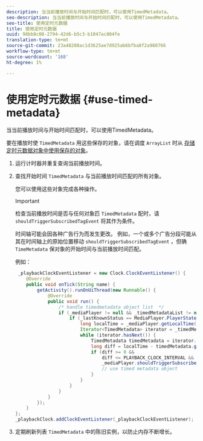 ```yaml
---
description: 当当前播放时间与开始时间匹配时，可以使用TimedMetadata。
seo-description: 当当前播放时间与开始时间匹配时，可以使用TimedMetadata。
seo-title: 使用定时元数据
title: 使用定时元数据
uuid: 98bb8c08-2794-42d6-b5c3-b1047ac804fe
translation-type: tm+mt
source-git-commit: 23a48208ac1d3625ae7d925ab6bfba8f2a980766
workflow-type: tm+mt
source-wordcount: '168'
ht-degree: 1%

---
```



# 使用定时元数据 {#use-timed-metadata}

当当前播放时间与开始时间匹配时，可以使用TimedMetadata。

要在播放时使 `TimedMetadata` 用这些保存的对象，请在调度 `ArrayList` 时从 [存储定时元数据对象中使用保存的对象](../../ad-insertion/custom-tags-configure/android-1.4-timed-metadata-store.md)。

1. 运行计时器并重复查询当前播放时间。
1. 查找开始时间 `TimedMetadata` 与当前播放时间匹配的所有对象。

   您可以使用这些对象完成各种操作。

   >[!IMPORTANT]
   >
   >检查当前播放时间是否与任何对象匹 `TimedMetadata` 配时，请 `shouldTriggerSubscribedTagEvent` 将其作为条件。

   时间轴可能会因各种广告行为而发生更改。 例如，一个或多个广告分段可能从其在时间轴上的原始位置移动 `shouldTriggerSubscribedTagEvent` ，但确 `TimeMetadata` 保对象的开始时间与当前播放时间匹配。

   例如：

   ```java
    _playbackClockEventListener = new Clock.ClockEventListener() {
       @Override
       public void onTick(String name) {
           getActivity().runOnUiThread(new Runnable() {
               @Override
               public void run() {
                   /* handle timedmetadata object list  */ 
                   if (_mediaPlayer != null && _timedMetadataList != null && _timedMetadataList.size() > 0) {
                       if (_lastKnownStatus == MediaPlayer.PlayerState.PLAYING) {
                           long localTime = _mediaPlayer.getLocalTime();
                           Iterator<TimedMetadata> iterator = _timedMetadataList.iterator(); 
                           while (iterator.hasNext()) {
                               TimedMetadata timedMetadata = iterator.next();
                               long diff = localTime - timedMetadata.getTime();
                               if (diff >= 0 &&
                                   diff <= PLAYBACK_CLOCK_INTERVAL &&
                                   _mediaPlayer.shouldTriggerSubscribedTagEvent()) {
                                   // use timed metadata object
                               }
                           }
                       }
                   }
               }
           });
       }
   };
   _playbackClock.addClockEventListener(_playbackClockEventListener);
   ```

1. 定期刷新列表 `TimedMetadata` 中的陈旧实例，以防止内存不断增长。